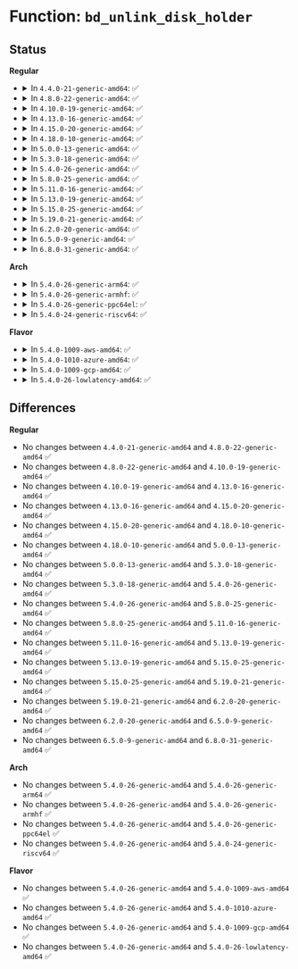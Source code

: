 # Function: <code>bd_unlink_disk_holder</code>

## Status
<b>Regular</b>
<ul>
<li>
<details>
<summary>In <code>4.4.0-21-generic-amd64</code>: ✅</summary>

```c
void bd_unlink_disk_holder(struct block_device * bdev, struct gendisk * disk)
```

```json
{
  "name": "bd_unlink_disk_holder",
  "collision_type": "Unique Global",
  "inline_type": "No",
  "funcs": [
    {
      "addr": 18446744071581236464,
      "name": "bd_unlink_disk_holder",
      "external": true,
      "loc": "fs/block_dev.c:1010",
      "file": "fs/block_dev.c",
      "inline": "seen, unknown",
      "caller_inline": [],
      "caller_func": [
        "drivers/md/md.c:unbind_rdev_from_array",
        "drivers/md/dm.c:dm_put_table_device"
      ]
    }
  ],
  "symbols": [
    {
      "addr": 18446744071581236464,
      "name": "bd_unlink_disk_holder",
      "section": ".text",
      "bind": "STB_GLOBAL",
      "size": 232
    }
  ]
}
```
</details>
</li>
<li>
<details>
<summary>In <code>4.8.0-22-generic-amd64</code>: ✅</summary>

```c
void bd_unlink_disk_holder(struct block_device * bdev, struct gendisk * disk)
```

```json
{
  "name": "bd_unlink_disk_holder",
  "collision_type": "Unique Global",
  "inline_type": "No",
  "funcs": [
    {
      "addr": 18446744071581402432,
      "name": "bd_unlink_disk_holder",
      "external": true,
      "loc": "fs/block_dev.c:1088",
      "file": "fs/block_dev.c",
      "inline": "seen, unknown",
      "caller_inline": [],
      "caller_func": [
        "drivers/md/md.c:unbind_rdev_from_array",
        "drivers/md/dm.c:dm_put_table_device"
      ]
    }
  ],
  "symbols": [
    {
      "addr": 18446744071581402432,
      "name": "bd_unlink_disk_holder",
      "section": ".text",
      "bind": "STB_GLOBAL",
      "size": 220
    }
  ]
}
```
</details>
</li>
<li>
<details>
<summary>In <code>4.10.0-19-generic-amd64</code>: ✅</summary>

```c
void bd_unlink_disk_holder(struct block_device * bdev, struct gendisk * disk)
```

```json
{
  "name": "bd_unlink_disk_holder",
  "collision_type": "Unique Global",
  "inline_type": "No",
  "funcs": [
    {
      "addr": 18446744071581482256,
      "name": "bd_unlink_disk_holder",
      "external": true,
      "loc": "fs/block_dev.c:1340",
      "file": "fs/block_dev.c",
      "inline": "seen, unknown",
      "caller_inline": [],
      "caller_func": [
        "drivers/md/md.c:unbind_rdev_from_array",
        "drivers/md/dm.c:dm_put_table_device"
      ]
    }
  ],
  "symbols": [
    {
      "addr": 18446744071581482256,
      "name": "bd_unlink_disk_holder",
      "section": ".text",
      "bind": "STB_GLOBAL",
      "size": 220
    }
  ]
}
```
</details>
</li>
<li>
<details>
<summary>In <code>4.13.0-16-generic-amd64</code>: ✅</summary>

```c
void bd_unlink_disk_holder(struct block_device * bdev, struct gendisk * disk)
```

```json
{
  "name": "bd_unlink_disk_holder",
  "collision_type": "Unique Global",
  "inline_type": "No",
  "funcs": [
    {
      "addr": 18446744071581537264,
      "name": "bd_unlink_disk_holder",
      "external": true,
      "loc": "fs/block_dev.c:1265",
      "file": "fs/block_dev.c",
      "inline": "seen, unknown",
      "caller_inline": [],
      "caller_func": [
        "drivers/md/md.c:unbind_rdev_from_array",
        "drivers/md/dm.c:dm_put_table_device"
      ]
    }
  ],
  "symbols": [
    {
      "addr": 18446744071581537264,
      "name": "bd_unlink_disk_holder",
      "section": ".text",
      "bind": "STB_GLOBAL",
      "size": 188
    }
  ]
}
```
</details>
</li>
<li>
<details>
<summary>In <code>4.15.0-20-generic-amd64</code>: ✅</summary>

```c
void bd_unlink_disk_holder(struct block_device * bdev, struct gendisk * disk)
```

```json
{
  "name": "bd_unlink_disk_holder",
  "collision_type": "Unique Global",
  "inline_type": "No",
  "funcs": [
    {
      "addr": 18446744071581679936,
      "name": "bd_unlink_disk_holder",
      "external": true,
      "loc": "fs/block_dev.c:1255",
      "file": "fs/block_dev.c",
      "inline": "seen, unknown",
      "caller_inline": [],
      "caller_func": [
        "drivers/md/md.c:unbind_rdev_from_array",
        "drivers/md/dm.c:dm_put_table_device"
      ]
    }
  ],
  "symbols": [
    {
      "addr": 18446744071581679936,
      "name": "bd_unlink_disk_holder",
      "section": ".text",
      "bind": "STB_GLOBAL",
      "size": 188
    }
  ]
}
```
</details>
</li>
<li>
<details>
<summary>In <code>4.18.0-10-generic-amd64</code>: ✅</summary>

```c
void bd_unlink_disk_holder(struct block_device * bdev, struct gendisk * disk)
```

```json
{
  "name": "bd_unlink_disk_holder",
  "collision_type": "Unique Global",
  "inline_type": "No",
  "funcs": [
    {
      "addr": 18446744071581841248,
      "name": "bd_unlink_disk_holder",
      "external": true,
      "loc": "fs/block_dev.c:1276",
      "file": "fs/block_dev.c",
      "inline": "seen, unknown",
      "caller_inline": [],
      "caller_func": [
        "drivers/md/md.c:unbind_rdev_from_array",
        "drivers/md/dm.c:dm_put_table_device"
      ]
    }
  ],
  "symbols": [
    {
      "addr": 18446744071581841248,
      "name": "bd_unlink_disk_holder",
      "section": ".text",
      "bind": "STB_GLOBAL",
      "size": 190
    }
  ]
}
```
</details>
</li>
<li>
<details>
<summary>In <code>5.0.0-13-generic-amd64</code>: ✅</summary>

```c
void bd_unlink_disk_holder(struct block_device * bdev, struct gendisk * disk)
```

```json
{
  "name": "bd_unlink_disk_holder",
  "collision_type": "Unique Global",
  "inline_type": "No",
  "funcs": [
    {
      "addr": 18446744071581929200,
      "name": "bd_unlink_disk_holder",
      "external": true,
      "loc": "fs/block_dev.c:1315",
      "file": "fs/block_dev.c",
      "inline": "seen, unknown",
      "caller_inline": [],
      "caller_func": [
        "drivers/md/md.c:unbind_rdev_from_array",
        "drivers/md/dm.c:dm_put_table_device"
      ]
    }
  ],
  "symbols": [
    {
      "addr": 18446744071581929200,
      "name": "bd_unlink_disk_holder",
      "section": ".text",
      "bind": "STB_GLOBAL",
      "size": 190
    }
  ]
}
```
</details>
</li>
<li>
<details>
<summary>In <code>5.3.0-18-generic-amd64</code>: ✅</summary>

```c
void bd_unlink_disk_holder(struct block_device * bdev, struct gendisk * disk)
```

```json
{
  "name": "bd_unlink_disk_holder",
  "collision_type": "Unique Global",
  "inline_type": "No",
  "funcs": [
    {
      "addr": 18446744071582068192,
      "name": "bd_unlink_disk_holder",
      "external": true,
      "loc": "fs/block_dev.c:1367",
      "file": "fs/block_dev.c",
      "inline": "seen, unknown",
      "caller_inline": [],
      "caller_func": [
        "drivers/md/md.c:unbind_rdev_from_array",
        "drivers/md/dm.c:dm_put_table_device"
      ]
    }
  ],
  "symbols": [
    {
      "addr": 18446744071582068192,
      "name": "bd_unlink_disk_holder",
      "section": ".text",
      "bind": "STB_GLOBAL",
      "size": 197
    }
  ]
}
```
</details>
</li>
<li>
<details>
<summary>In <code>5.4.0-26-generic-amd64</code>: ✅</summary>

```c
void bd_unlink_disk_holder(struct block_device * bdev, struct gendisk * disk)
```

```json
{
  "name": "bd_unlink_disk_holder",
  "collision_type": "Unique Global",
  "inline_type": "No",
  "funcs": [
    {
      "addr": 18446744071582145824,
      "name": "bd_unlink_disk_holder",
      "external": true,
      "loc": "fs/block_dev.c:1367",
      "file": "fs/block_dev.c",
      "inline": "seen, unknown",
      "caller_inline": [],
      "caller_func": [
        "drivers/md/md.c:unbind_rdev_from_array",
        "drivers/md/dm.c:dm_put_table_device"
      ]
    }
  ],
  "symbols": [
    {
      "addr": 18446744071582145824,
      "name": "bd_unlink_disk_holder",
      "section": ".text",
      "bind": "STB_GLOBAL",
      "size": 197
    }
  ]
}
```
</details>
</li>
<li>
<details>
<summary>In <code>5.8.0-25-generic-amd64</code>: ✅</summary>

```c
void bd_unlink_disk_holder(struct block_device * bdev, struct gendisk * disk)
```

```json
{
  "name": "bd_unlink_disk_holder",
  "collision_type": "Unique Global",
  "inline_type": "No",
  "funcs": [
    {
      "addr": 18446744071582379904,
      "name": "bd_unlink_disk_holder",
      "external": true,
      "loc": "fs/block_dev.c:1348",
      "file": "fs/block_dev.c",
      "inline": "seen, unknown",
      "caller_inline": [],
      "caller_func": [
        "drivers/md/md.c:unbind_rdev_from_array",
        "drivers/md/dm.c:dm_put_table_device"
      ]
    }
  ],
  "symbols": [
    {
      "addr": 18446744071582379904,
      "name": "bd_unlink_disk_holder",
      "section": ".text",
      "bind": "STB_GLOBAL",
      "size": 200
    }
  ]
}
```
</details>
</li>
<li>
<details>
<summary>In <code>5.11.0-16-generic-amd64</code>: ✅</summary>

```c
void bd_unlink_disk_holder(struct block_device * bdev, struct gendisk * disk)
```

```json
{
  "name": "bd_unlink_disk_holder",
  "collision_type": "Unique Global",
  "inline_type": "No",
  "funcs": [
    {
      "addr": 18446744071582435152,
      "name": "bd_unlink_disk_holder",
      "external": true,
      "loc": "fs/block_dev.c:1213",
      "file": "fs/block_dev.c",
      "inline": "seen, unknown",
      "caller_inline": [],
      "caller_func": [
        "drivers/md/md.c:unbind_rdev_from_array",
        "drivers/md/dm.c:dm_put_table_device"
      ]
    }
  ],
  "symbols": [
    {
      "addr": 18446744071582435152,
      "name": "bd_unlink_disk_holder",
      "section": ".text",
      "bind": "STB_GLOBAL",
      "size": 185
    }
  ]
}
```
</details>
</li>
<li>
<details>
<summary>In <code>5.13.0-19-generic-amd64</code>: ✅</summary>

```c
void bd_unlink_disk_holder(struct block_device * bdev, struct gendisk * disk)
```

```json
{
  "name": "bd_unlink_disk_holder",
  "collision_type": "Unique Global",
  "inline_type": "No",
  "funcs": [
    {
      "addr": 18446744071582462080,
      "name": "bd_unlink_disk_holder",
      "external": true,
      "loc": "fs/block_dev.c:1219",
      "file": "fs/block_dev.c",
      "inline": "seen, unknown",
      "caller_inline": [],
      "caller_func": [
        "drivers/md/md.c:unbind_rdev_from_array",
        "drivers/md/dm.c:dm_put_table_device"
      ]
    }
  ],
  "symbols": [
    {
      "addr": 18446744071582462080,
      "name": "bd_unlink_disk_holder",
      "section": ".text",
      "bind": "STB_GLOBAL",
      "size": 185
    }
  ]
}
```
</details>
</li>
<li>
<details>
<summary>In <code>5.15.0-25-generic-amd64</code>: ✅</summary>

```c
void bd_unlink_disk_holder(struct block_device * bdev, struct gendisk * disk)
```

```json
{
  "name": "bd_unlink_disk_holder",
  "collision_type": "Unique Global",
  "inline_type": "No",
  "funcs": [
    {
      "addr": 18446744071585200352,
      "name": "bd_unlink_disk_holder",
      "external": true,
      "loc": "block/holder.c:139",
      "file": "block/holder.c",
      "inline": "seen, unknown",
      "caller_inline": [],
      "caller_func": [
        "drivers/md/md.c:unbind_rdev_from_array",
        "drivers/md/dm.c:dm_put_table_device"
      ]
    }
  ],
  "symbols": [
    {
      "addr": 18446744071585200352,
      "name": "bd_unlink_disk_holder",
      "section": ".text",
      "bind": "STB_GLOBAL",
      "size": 194
    }
  ]
}
```
</details>
</li>
<li>
<details>
<summary>In <code>5.19.0-21-generic-amd64</code>: ✅</summary>

```c
void bd_unlink_disk_holder(struct block_device * bdev, struct gendisk * disk)
```

```json
{
  "name": "bd_unlink_disk_holder",
  "collision_type": "Unique Global",
  "inline_type": "No",
  "funcs": [
    {
      "addr": 18446744071585940016,
      "name": "bd_unlink_disk_holder",
      "external": true,
      "loc": "block/holder.c:135",
      "file": "block/holder.c",
      "inline": "seen, unknown",
      "caller_inline": [],
      "caller_func": [
        "drivers/md/md.c:unbind_rdev_from_array",
        "drivers/md/dm.c:dm_put_table_device"
      ]
    }
  ],
  "symbols": [
    {
      "addr": 18446744071585940016,
      "name": "bd_unlink_disk_holder",
      "section": ".text",
      "bind": "STB_GLOBAL",
      "size": 205
    }
  ]
}
```
</details>
</li>
<li>
<details>
<summary>In <code>6.2.0-20-generic-amd64</code>: ✅</summary>

```c
void bd_unlink_disk_holder(struct block_device * bdev, struct gendisk * disk)
```

```json
{
  "name": "bd_unlink_disk_holder",
  "collision_type": "Unique Global",
  "inline_type": "No",
  "funcs": [
    {
      "addr": 18446744071586731856,
      "name": "bd_unlink_disk_holder",
      "external": true,
      "loc": "block/holder.c:136",
      "file": "block/holder.c",
      "inline": "seen, unknown",
      "caller_inline": [],
      "caller_func": [
        "drivers/md/md.c:md_kick_rdev_from_array",
        "drivers/md/dm.c:dm_setup_md_queue",
        "drivers/md/dm.c:cleanup_mapped_device",
        "drivers/md/dm.c:dm_put_table_device"
      ]
    }
  ],
  "symbols": [
    {
      "addr": 18446744071586731856,
      "name": "bd_unlink_disk_holder",
      "section": ".text",
      "bind": "STB_GLOBAL",
      "size": 237
    }
  ]
}
```
</details>
</li>
<li>
<details>
<summary>In <code>6.5.0-9-generic-amd64</code>: ✅</summary>

```c
void bd_unlink_disk_holder(struct block_device * bdev, struct gendisk * disk)
```

```json
{
  "name": "bd_unlink_disk_holder",
  "collision_type": "Unique Global",
  "inline_type": "No",
  "funcs": [
    {
      "addr": 18446744071586995120,
      "name": "bd_unlink_disk_holder",
      "external": true,
      "loc": "block/holder.c:136",
      "file": "block/holder.c",
      "inline": "seen, unknown",
      "caller_inline": [],
      "caller_func": [
        "drivers/md/md.c:md_kick_rdev_from_array",
        "drivers/md/dm.c:dm_setup_md_queue",
        "drivers/md/dm.c:cleanup_mapped_device",
        "drivers/md/dm.c:dm_put_table_device"
      ]
    }
  ],
  "symbols": [
    {
      "addr": 18446744071586995120,
      "name": "bd_unlink_disk_holder",
      "section": ".text",
      "bind": "STB_GLOBAL",
      "size": 250
    }
  ]
}
```
</details>
</li>
<li>
<details>
<summary>In <code>6.8.0-31-generic-amd64</code>: ✅</summary>

```c
void bd_unlink_disk_holder(struct block_device * bdev, struct gendisk * disk)
```

```json
{
  "name": "bd_unlink_disk_holder",
  "collision_type": "Unique Global",
  "inline_type": "No",
  "funcs": [
    {
      "addr": 18446744071587276960,
      "name": "bd_unlink_disk_holder",
      "external": true,
      "loc": "block/holder.c:136",
      "file": "block/holder.c",
      "inline": "seen, unknown",
      "caller_inline": [],
      "caller_func": [
        "drivers/md/md.c:md_kick_rdev_from_array",
        "drivers/md/dm.c:dm_setup_md_queue",
        "drivers/md/dm.c:cleanup_mapped_device",
        "drivers/md/dm.c:dm_put_table_device"
      ]
    }
  ],
  "symbols": [
    {
      "addr": 18446744071587276960,
      "name": "bd_unlink_disk_holder",
      "section": ".text",
      "bind": "STB_GLOBAL",
      "size": 250
    }
  ]
}
```
</details>
</li>
</ul>
<b>Arch</b>
<ul>
<li>
<details>
<summary>In <code>5.4.0-26-generic-arm64</code>: ✅</summary>

```c
void bd_unlink_disk_holder(struct block_device * bdev, struct gendisk * disk)
```

```json
{
  "name": "bd_unlink_disk_holder",
  "collision_type": "Unique Global",
  "inline_type": "No",
  "funcs": [
    {
      "addr": 18446603336493694664,
      "name": "bd_unlink_disk_holder",
      "external": true,
      "loc": "fs/block_dev.c:1367",
      "file": "fs/block_dev.c",
      "inline": "seen, unknown",
      "caller_inline": [],
      "caller_func": [
        "drivers/md/md.c:unbind_rdev_from_array",
        "drivers/md/dm.c:dm_put_table_device"
      ]
    }
  ],
  "symbols": [
    {
      "addr": 18446603336493694664,
      "name": "bd_unlink_disk_holder",
      "section": ".text",
      "bind": "STB_GLOBAL",
      "size": 256
    }
  ]
}
```
</details>
</li>
<li>
<details>
<summary>In <code>5.4.0-26-generic-armhf</code>: ✅</summary>

```c
void bd_unlink_disk_holder(struct block_device * bdev, struct gendisk * disk)
```

```json
{
  "name": "bd_unlink_disk_holder",
  "collision_type": "Unique Global",
  "inline_type": "No",
  "funcs": [
    {
      "addr": 3227224332,
      "name": "bd_unlink_disk_holder",
      "external": true,
      "loc": "fs/block_dev.c:1367",
      "file": "fs/block_dev.c",
      "inline": "seen, unknown",
      "caller_inline": [],
      "caller_func": [
        "drivers/md/md.c:unbind_rdev_from_array",
        "drivers/md/dm.c:dm_put_table_device"
      ]
    }
  ],
  "symbols": [
    {
      "addr": 3227224332,
      "name": "bd_unlink_disk_holder",
      "section": ".text",
      "bind": "STB_GLOBAL",
      "size": 252
    }
  ]
}
```
</details>
</li>
<li>
<details>
<summary>In <code>5.4.0-26-generic-ppc64el</code>: ✅</summary>

```c
void bd_unlink_disk_holder(struct block_device * bdev, struct gendisk * disk)
```

```json
{
  "name": "bd_unlink_disk_holder",
  "collision_type": "Unique Global",
  "inline_type": "No",
  "funcs": [
    {
      "addr": 13835058055287296896,
      "name": "bd_unlink_disk_holder",
      "external": true,
      "loc": "fs/block_dev.c:1367",
      "file": "fs/block_dev.c",
      "inline": "seen, unknown",
      "caller_inline": [],
      "caller_func": [
        "drivers/md/md.c:unbind_rdev_from_array",
        "drivers/md/dm.c:dm_put_table_device"
      ]
    }
  ],
  "symbols": [
    {
      "addr": 13835058055287296896,
      "name": "bd_unlink_disk_holder",
      "section": ".text",
      "bind": "STB_GLOBAL",
      "size": 384
    }
  ]
}
```
</details>
</li>
<li>
<details>
<summary>In <code>5.4.0-24-generic-riscv64</code>: ✅</summary>

```c
void bd_unlink_disk_holder(struct block_device * bdev, struct gendisk * disk)
```

```json
{
  "name": "bd_unlink_disk_holder",
  "collision_type": "Unique Global",
  "inline_type": "No",
  "funcs": [
    {
      "addr": 18446743936273313042,
      "name": "bd_unlink_disk_holder",
      "external": true,
      "loc": "fs/block_dev.c:1367",
      "file": "fs/block_dev.c",
      "inline": "seen, unknown",
      "caller_inline": [],
      "caller_func": [
        "drivers/md/md.c:unbind_rdev_from_array",
        "drivers/md/dm.c:dm_put_table_device"
      ]
    }
  ],
  "symbols": [
    {
      "addr": 18446743936273313042,
      "name": "bd_unlink_disk_holder",
      "section": ".text",
      "bind": "STB_GLOBAL",
      "size": 190
    }
  ]
}
```
</details>
</li>
</ul>
<b>Flavor</b>
<ul>
<li>
<details>
<summary>In <code>5.4.0-1009-aws-amd64</code>: ✅</summary>

```c
void bd_unlink_disk_holder(struct block_device * bdev, struct gendisk * disk)
```

```json
{
  "name": "bd_unlink_disk_holder",
  "collision_type": "Unique Global",
  "inline_type": "No",
  "funcs": [
    {
      "addr": 18446744071582114560,
      "name": "bd_unlink_disk_holder",
      "external": true,
      "loc": "fs/block_dev.c:1367",
      "file": "fs/block_dev.c",
      "inline": "seen, unknown",
      "caller_inline": [],
      "caller_func": [
        "drivers/md/md.c:unbind_rdev_from_array",
        "drivers/md/dm.c:dm_put_table_device"
      ]
    }
  ],
  "symbols": [
    {
      "addr": 18446744071582114560,
      "name": "bd_unlink_disk_holder",
      "section": ".text",
      "bind": "STB_GLOBAL",
      "size": 197
    }
  ]
}
```
</details>
</li>
<li>
<details>
<summary>In <code>5.4.0-1010-azure-amd64</code>: ✅</summary>

```c
void bd_unlink_disk_holder(struct block_device * bdev, struct gendisk * disk)
```

```json
{
  "name": "bd_unlink_disk_holder",
  "collision_type": "Unique Global",
  "inline_type": "No",
  "funcs": [
    {
      "addr": 18446744071582052000,
      "name": "bd_unlink_disk_holder",
      "external": true,
      "loc": "fs/block_dev.c:1367",
      "file": "fs/block_dev.c",
      "inline": "seen, unknown",
      "caller_inline": [],
      "caller_func": [
        "drivers/md/md.c:unbind_rdev_from_array",
        "drivers/md/dm.c:dm_put_table_device"
      ]
    }
  ],
  "symbols": [
    {
      "addr": 18446744071582052000,
      "name": "bd_unlink_disk_holder",
      "section": ".text",
      "bind": "STB_GLOBAL",
      "size": 197
    }
  ]
}
```
</details>
</li>
<li>
<details>
<summary>In <code>5.4.0-1009-gcp-amd64</code>: ✅</summary>

```c
void bd_unlink_disk_holder(struct block_device * bdev, struct gendisk * disk)
```

```json
{
  "name": "bd_unlink_disk_holder",
  "collision_type": "Unique Global",
  "inline_type": "No",
  "funcs": [
    {
      "addr": 18446744071582105040,
      "name": "bd_unlink_disk_holder",
      "external": true,
      "loc": "fs/block_dev.c:1367",
      "file": "fs/block_dev.c",
      "inline": "seen, unknown",
      "caller_inline": [],
      "caller_func": [
        "drivers/md/md.c:unbind_rdev_from_array",
        "drivers/md/dm.c:dm_put_table_device"
      ]
    }
  ],
  "symbols": [
    {
      "addr": 18446744071582105040,
      "name": "bd_unlink_disk_holder",
      "section": ".text",
      "bind": "STB_GLOBAL",
      "size": 197
    }
  ]
}
```
</details>
</li>
<li>
<details>
<summary>In <code>5.4.0-26-lowlatency-amd64</code>: ✅</summary>

```c
void bd_unlink_disk_holder(struct block_device * bdev, struct gendisk * disk)
```

```json
{
  "name": "bd_unlink_disk_holder",
  "collision_type": "Unique Global",
  "inline_type": "No",
  "funcs": [
    {
      "addr": 18446744071582178224,
      "name": "bd_unlink_disk_holder",
      "external": true,
      "loc": "fs/block_dev.c:1367",
      "file": "fs/block_dev.c",
      "inline": "seen, unknown",
      "caller_inline": [],
      "caller_func": [
        "drivers/md/md.c:unbind_rdev_from_array",
        "drivers/md/dm.c:dm_put_table_device"
      ]
    }
  ],
  "symbols": [
    {
      "addr": 18446744071582178224,
      "name": "bd_unlink_disk_holder",
      "section": ".text",
      "bind": "STB_GLOBAL",
      "size": 197
    }
  ]
}
```
</details>
</li>
</ul>

## Differences
<b>Regular</b>
<ul>
<li>
No changes between <code>4.4.0-21-generic-amd64</code> and <code>4.8.0-22-generic-amd64</code> ✅
</li>
<li>
No changes between <code>4.8.0-22-generic-amd64</code> and <code>4.10.0-19-generic-amd64</code> ✅
</li>
<li>
No changes between <code>4.10.0-19-generic-amd64</code> and <code>4.13.0-16-generic-amd64</code> ✅
</li>
<li>
No changes between <code>4.13.0-16-generic-amd64</code> and <code>4.15.0-20-generic-amd64</code> ✅
</li>
<li>
No changes between <code>4.15.0-20-generic-amd64</code> and <code>4.18.0-10-generic-amd64</code> ✅
</li>
<li>
No changes between <code>4.18.0-10-generic-amd64</code> and <code>5.0.0-13-generic-amd64</code> ✅
</li>
<li>
No changes between <code>5.0.0-13-generic-amd64</code> and <code>5.3.0-18-generic-amd64</code> ✅
</li>
<li>
No changes between <code>5.3.0-18-generic-amd64</code> and <code>5.4.0-26-generic-amd64</code> ✅
</li>
<li>
No changes between <code>5.4.0-26-generic-amd64</code> and <code>5.8.0-25-generic-amd64</code> ✅
</li>
<li>
No changes between <code>5.8.0-25-generic-amd64</code> and <code>5.11.0-16-generic-amd64</code> ✅
</li>
<li>
No changes between <code>5.11.0-16-generic-amd64</code> and <code>5.13.0-19-generic-amd64</code> ✅
</li>
<li>
No changes between <code>5.13.0-19-generic-amd64</code> and <code>5.15.0-25-generic-amd64</code> ✅
</li>
<li>
No changes between <code>5.15.0-25-generic-amd64</code> and <code>5.19.0-21-generic-amd64</code> ✅
</li>
<li>
No changes between <code>5.19.0-21-generic-amd64</code> and <code>6.2.0-20-generic-amd64</code> ✅
</li>
<li>
No changes between <code>6.2.0-20-generic-amd64</code> and <code>6.5.0-9-generic-amd64</code> ✅
</li>
<li>
No changes between <code>6.5.0-9-generic-amd64</code> and <code>6.8.0-31-generic-amd64</code> ✅
</li>
</ul>
<b>Arch</b>
<ul>
<li>
No changes between <code>5.4.0-26-generic-amd64</code> and <code>5.4.0-26-generic-arm64</code> ✅
</li>
<li>
No changes between <code>5.4.0-26-generic-amd64</code> and <code>5.4.0-26-generic-armhf</code> ✅
</li>
<li>
No changes between <code>5.4.0-26-generic-amd64</code> and <code>5.4.0-26-generic-ppc64el</code> ✅
</li>
<li>
No changes between <code>5.4.0-26-generic-amd64</code> and <code>5.4.0-24-generic-riscv64</code> ✅
</li>
</ul>
<b>Flavor</b>
<ul>
<li>
No changes between <code>5.4.0-26-generic-amd64</code> and <code>5.4.0-1009-aws-amd64</code> ✅
</li>
<li>
No changes between <code>5.4.0-26-generic-amd64</code> and <code>5.4.0-1010-azure-amd64</code> ✅
</li>
<li>
No changes between <code>5.4.0-26-generic-amd64</code> and <code>5.4.0-1009-gcp-amd64</code> ✅
</li>
<li>
No changes between <code>5.4.0-26-generic-amd64</code> and <code>5.4.0-26-lowlatency-amd64</code> ✅
</li>
</ul>

